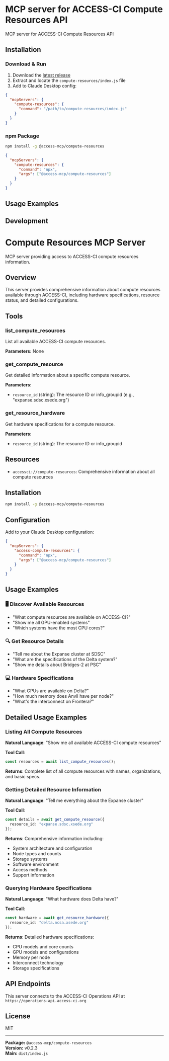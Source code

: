 # MCP server for ACCESS-CI Compute Resources API

MCP server for ACCESS-CI Compute Resources API

## Installation

### Download & Run
1. Download the [latest release](https://github.com/necyberteam/access-mcp/releases)
2. Extract and locate the `compute-resources/index.js` file
3. Add to Claude Desktop config:

```json
{
  "mcpServers": {
    "compute-resources": {
      "command": "/path/to/compute-resources/index.js"
    }
  }
}
```

### npm Package
```bash
npm install -g @access-mcp/compute-resources
```

```json
{
  "mcpServers": {
    "compute-resources": {
      "command": "npx",
      "args": ["@access-mcp/compute-resources"]
    }
  }
}
```

## Usage Examples

<!-- TODO: Extract examples from server code -->

## Development

# Compute Resources MCP Server

MCP server providing access to ACCESS-CI compute resources information.

## Overview

This server provides comprehensive information about compute resources available through ACCESS-CI, including hardware specifications, resource status, and detailed configurations.

## Tools

### list_compute_resources

List all available ACCESS-CI compute resources.

**Parameters:** None

### get_compute_resource

Get detailed information about a specific compute resource.

**Parameters:**

- `resource_id` (string): The resource ID or info_groupid (e.g., "expanse.sdsc.xsede.org")

### get_resource_hardware

Get hardware specifications for a compute resource.

**Parameters:**

- `resource_id` (string): The resource ID or info_groupid

## Resources

- `accessci://compute-resources`: Comprehensive information about all compute resources

## Installation

```bash
npm install -g @access-mcp/compute-resources
```

## Configuration

Add to your Claude Desktop configuration:

```json
{
  "mcpServers": {
    "access-compute-resources": {
      "command": "npx",
      "args": ["@access-mcp/compute-resources"]
    }
  }
}
```

## Usage Examples

### 🖥️ **Discover Available Resources**

- "What compute resources are available on ACCESS-CI?"
- "Show me all GPU-enabled systems"
- "Which systems have the most CPU cores?"

### 🔍 **Get Resource Details**

- "Tell me about the Expanse cluster at SDSC"
- "What are the specifications of the Delta system?"
- "Show me details about Bridges-2 at PSC"

### 💻 **Hardware Specifications**

- "What GPUs are available on Delta?"
- "How much memory does Anvil have per node?"
- "What's the interconnect on Frontera?"

## Detailed Usage Examples

### Listing All Compute Resources

**Natural Language**: "Show me all available ACCESS-CI compute resources"

**Tool Call**:
```typescript
const resources = await list_compute_resources();
```

**Returns**: Complete list of all compute resources with names, organizations, and basic specs.

### Getting Detailed Resource Information

**Natural Language**: "Tell me everything about the Expanse cluster"

**Tool Call**:
```typescript
const details = await get_compute_resource({
  resource_id: "expanse.sdsc.xsede.org"
});
```

**Returns**: Comprehensive information including:
- System architecture and configuration
- Node types and counts
- Storage systems
- Software environment
- Access methods
- Support information

### Querying Hardware Specifications

**Natural Language**: "What hardware does Delta have?"

**Tool Call**:
```typescript
const hardware = await get_resource_hardware({
  resource_id: "delta.ncsa.xsede.org"
});
```

**Returns**: Detailed hardware specifications:
- CPU models and core counts
- GPU models and configurations
- Memory per node
- Interconnect technology
- Storage specifications

## API Endpoints

This server connects to the ACCESS-CI Operations API at `https://operations-api.access-ci.org`

## License

MIT


---

**Package:** `@access-mcp/compute-resources`  
**Version:** v0.2.3  
**Main:** `dist/index.js`
